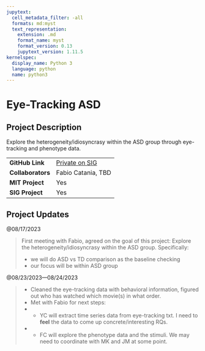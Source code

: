 ```yaml
---
jupytext:
  cell_metadata_filter: -all
  formats: md:myst
  text_representation:
    extension: .md
    format_name: myst
    format_version: 0.13
    jupytext_version: 1.11.5
kernelspec:
  display_name: Python 3
  language: python
  name: python3
---
```


# Eye-Tracking ASD

## Project Description
Explore the heterogeneity/idiosyncrasy within the ASD group through eye-tracking and phenotype data.

| | |
| -------------- | ----------------------------- |
| **GitHub Link**  | [Private on SIG](https://github.com/sensein/eye-tracking-asd) |
| **Collaborators**| Fabio Catania, TBD |
| **MIT Project**  | Yes |
| **SIG Project**  | Yes |


## Project Updates

@08/17/2023
> First meeting with Fabio, agreed on the goal of this project: Explore the heterogeneity/idiosyncrasy within the ASD group. Specifically:
> - we will do ASD vs TD comparison as the baseline checking
> - our focus will be within ASD group

@08/23/2023—08/24/2023
> - Cleaned the eye-tracking data with behavioral information, figured out who has watched which movie(s) in what order.
> - Met with Fabio for next steps:
> - - YC will extract time series data from eye-tracking txt. I need to **feel** the data to come up concrete/interesting RQs. 
> - - FC will explore the phenotype data and the stimuli. We may need to coordinate with MK and JM at some point.
